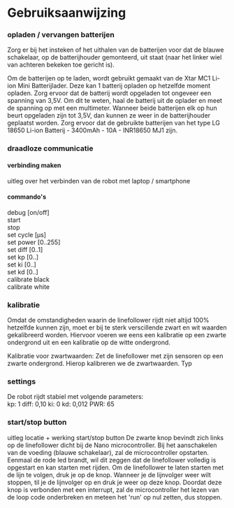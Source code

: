 # Gebruiksaanwijzing

### opladen / vervangen batterijen
Zorg er bij het insteken of het uithalen van de batterijen voor dat de blauwe schakelaar, op de batterijhouder gemonteerd,
uit staat (naar het linker wiel van achteren bekeken toe gericht is).

Om de batterijen op te laden, wordt gebruikt gemaakt van de Xtar MC1 Li-ion Mini Batterijlader. Deze kan 1 batterij opladen op hetzelfde moment
opladen. Zorg ervoor dat de batterij wordt opgeladen tot ongeveer een spanning van 3,5V. Om dit te weten, haal de batterij uit de oplader en meet
de spanning op met een multimeter. Wanneer beide batterijen elk op hun beurt opgeladen zijn tot 3,5V, dan kunnen ze weer in de batterijhouder geplaatst
worden. Zorg ervoor dat de gebruikte batterijen  van het type LG 18650 Li-ion Batterij - 3400mAh - 10A - INR18650 MJ1 zijn.

### draadloze communicatie
#### verbinding maken
uitleg over het verbinden van de robot met laptop / smartphone

#### commando's
debug [on/off]  
start  
stop  
set cycle [µs]  
set power [0..255]  
set diff [0..1]  
set kp [0..]  
set ki [0..]  
set kd [0..]  
calibrate black  
calibrate white  

### kalibratie
Omdat de omstandigheden waarin de linefollower rijdt niet altijd 100% hetzelfde kunnen zijn, moet er bij te sterk verscillende zwart en wit waarden gekalibreerd worden. Hiervoor voeren we eens een kalibratie op een zwarte ondergrond uit en een kalibratie op de witte ondergrond.

Kalibratie voor zwartwaarden:
Zet de linefollower met zijn sensoren op een zwarte ondergrond. Hierop kalibreren we de zwartwaarden. Typ

### settings
De robot rijdt stabiel met volgende parameters:  
kp: 1
diff: 0,10
ki: 0
kd: 0,012
PWR: 65

### start/stop button
uitleg locatie + werking start/stop button
De zwarte knop bevindt zich links op de linefollower dicht bij de Nano microcontroller.
Bij het aanschakelen van de voeding (blauwe schakelaar), zal de microcontroller opstarten. Eenmaal de rode led brandt, wil dit zeggen dat de linefollower volledig is opgestart en kan starten met rijden. Om de linefollower te laten starten met de lijn te volgen, druk je op de knop. Wanneer je de lijnvolger weer wilt stoppen, til je de lijnvolger op en druk je weer op deze knop. Doordat deze knop is verbonden met een interrupt, zal de microcontroller het lezen van de loop code onderbreken en meteen het 'run' op nul zetten, dus stoppen.

